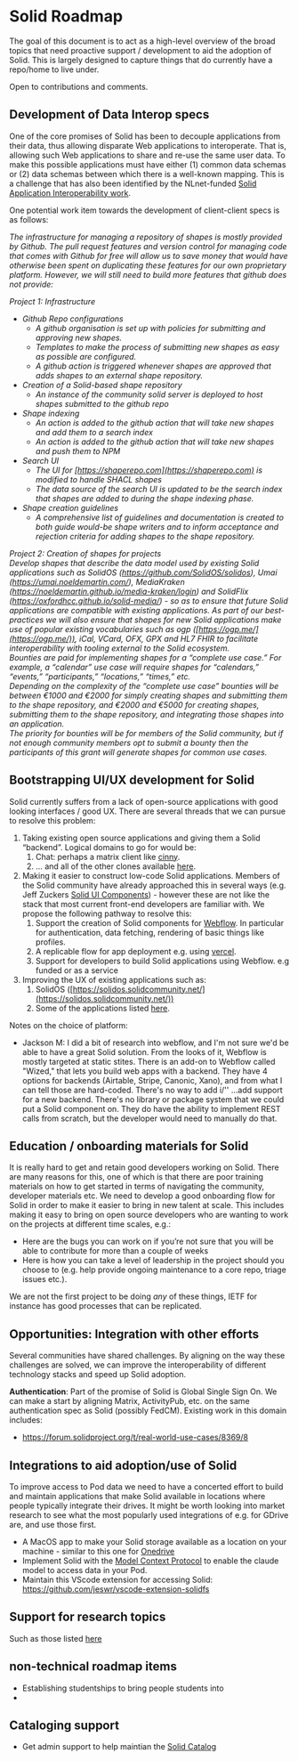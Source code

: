 # Solid Roadmap

The goal of this document is to act as a high-level overview of the broad topics that need proactive support / development to aid the adoption of Solid. This is largely designed to capture things that do currently have a repo/home to live under.

Open to contributions and comments.

## Development of Data Interop specs

One of the core promises of Solid has been to decouple applications from their data, thus allowing disparate Web applications to interoperate. That is, allowing such Web applications to share and re-use the same user data. To make this possible applications must have either (1) common data schemas or (2) data schemas between which there is a well-known mapping. This is a challenge that has also been identified by the NLnet-funded [Solid Application Interoperability work](https://nlnet.nl/project/Solid-Interop/). 

One potential work item towards the development of client-client specs is as follows:

*The infrastructure for managing a repository of shapes is mostly provided by Github. The pull request features and version control for managing code that comes with Github for free will allow us to save money that would have otherwise been spent on duplicating these features for our own proprietary platform. However, we will still need to build more features that github does not provide:*

*Project 1: Infrastructure*

* *Github Repo configurations*  
  * *A github organisation is set up with policies for submitting and approving new shapes.*  
  * *Templates to make the process of submitting new shapes as easy as possible are configured.*  
  * *A github action is triggered whenever shapes are approved that adds shapes to an external shape repository.*  
* *Creation of a Solid-based shape repository*  
  * *An instance of the community solid server is deployed to host shapes submitted to the github repo*  
* *Shape indexing*  
  * *An action is added to the github action that will take new shapes and add them to a search index*  
  * *An action is added to the github action that will take new shapes and push them to NPM*  
* *Search UI*  
  * *The UI for [https://shaperepo.com](https://shaperepo.com) is modified to handle SHACL shapes*  
  * *The data source of the search UI is updated to be the search index that shapes are added to during the shape indexing phase.*  
* *Shape creation guidelines*  
  * *A comprehensive list of guidelines and documentation is created to both guide would-be shape writers and to inform acceptance and rejection criteria for adding shapes to the shape repository.*

*Project 2: Creation of shapes for projects*  
*Develop shapes that describe the data model used by existing Solid applications such as SolidOS (https://github.com/SolidOS/solidos), Umai (https://umai.noeldemartin.com/), MediaKraken (https://noeldemartin.github.io/media-kraken/login) and SolidFlix (https://oxfordhcc.github.io/solid-media/) \- so as to ensure that future Solid applications are compatible with existing applications. As part of our best-practices we will also ensure that shapes for new Solid applications make use of popular existing vocabularies such as ogp ([https://ogp.me/](https://ogp.me/)), iCal, VCard, OFX, GPX and HL7 FHIR to facilitate interoperability with tooling external to the Solid ecosystem.*  
	*Bounties are paid for implementing shapes for a “complete use case.” For example, a “calendar” use case will require shapes for “calendars,” “events,” “participants,” “locations,” “times,” etc.*   
	*Depending on the complexity of the “complete use case” bounties will be between €1000 and €2000 for simply creating shapes and submitting them to the shape repository, and €2000 and €5000 for creating shapes, submitting them to the shape repository, and integrating those shapes into an application.*  
	*The priority for bounties will be for members of the Solid community, but if not enough community members opt to submit a bounty then the participants of this grant will generate shapes for common use cases.*

## Bootstrapping UI/UX development for Solid

Solid currently suffers from a lack of open-source applications with good looking interfaces / good UX. There are several threads that we can pursue to resolve this problem:

1. Taking existing open source applications and giving them a Solid “backend”. Logical domains to go for would be:  
   1. Chat: perhaps a matrix client like [cinny](https://github.com/cinnyapp/cinny).  
   2. … and all of the other clones available [here](https://github.com/GorvGoyl/Clone-Wars?tab=readme-ov-file).  
2. Making it easier to construct low-code Solid applications. Members of the Solid community have already approached this in several ways (e.g. Jeff Zuckers [Solid UI Components](https://github.com/jeff-zucker/solid-ui-components)) - however these are not like the stack that most current front-end developers are familiar with. We propose the following pathway to resolve this:  
   1. Support the creation of Solid components for [Webflow](https://webflow.com/apps). In particular for authentication, data fetching, rendering of basic things like profiles.  
   2. A replicable flow for app deployment e.g. using [vercel](https://webflow.com/made-in-webflow/vercel).  
   3. Support for developers to build Solid applications using Webflow. e.g funded or as a service
3. Improving the UX of existing applications such as:  
   1. SolidOS ([https://solidos.solidcommunity.net/](https://solidos.solidcommunity.net/))  
   2. Some of the applications listed [here](https://solidproject.org/apps).

Notes on the choice of platform:
 - Jackson M: I did a bit of research into webflow, and I'm not sure we'd be able to have a great Solid solution. From the looks of it, Webflow is mostly targeted at static stites. There is an add-on to Webflow called "Wized," that lets you build web apps with a backend. They have 4 options for backends (Airtable, Stripe, Canonic, Xano), and from what I can tell those are hard-coded. There's no way to add i/''
...add support for a new backend. There's no library or package system that we could put a Solid component on.
They do have the ability to implement REST calls from scratch, but the developer would need to manually do that.

## Education / onboarding materials for Solid
It is really hard to get and retain good developers working on Solid. There are many reasons for this, one of which is that there are poor training materials on how to get started in terms of navigating the community, developer materials etc. We need to develop a good onboarding flow for Solid in order to make it easier to bring in new talent at scale. This includes making it easy to bring on open source developers who are wanting to work on the projects at different time scales, e.g.:

- Here are the bugs you can work on if you’re not sure that you will be able to contribute for more than a couple of weeks  
- Here is how you can take a level of leadership in the project should you choose to (e.g. help provide ongoing maintenance to a core repo, triage issues etc.).

We are not the first project to be doing *any* of these things, IETF for instance has good processes that can be replicated.

## Opportunities: Integration with other efforts

Several communities have shared challenges. By aligning on the way these challenges are solved, we can improve the interoperability of different technology stacks and speed up Solid adoption.

**Authentication**: Part of the promise of Solid is Global Single Sign On. We can make a start by aligning Matrix, ActivityPub, etc. on the same authentication spec as Solid (possibly FedCM). Existing work in this domain includes:
 - https://forum.solidproject.org/t/real-world-use-cases/8369/8

## Integrations to aid adoption/use of Solid

To improve access to Pod data we need to have a concerted effort to build and maintain applications that make Solid available in locations where people typically integrate their drives.
It might be worth looking into market research to see what the most popularly used integrations of e.g. for GDrive are, and use those first.
 - A MacOS app to make your Solid storage available as a location on your machine - similar to this one for [Onedrive](https://apps.apple.com/gb/app/onedrive/id823766827?mt=12)
 - Implement Solid with the [Model Context Protocol](https://www.anthropic.com/news/model-context-protocol) to enable the claude model to access data in your Pod.
 - Maintain this VScode extension for accessing Solid: https://github.com/jeswr/vscode-extension-solidfs

## Support for research topics

Such as those listed [here](https://github.com/solid/research-topics)

## non-technical roadmap items
 - Establishing studentships to bring people students into
 - 

## Cataloging support
 - Get admin support to help maintian the [Solid Catalog](https://github.com/solid-contrib/catalog)
